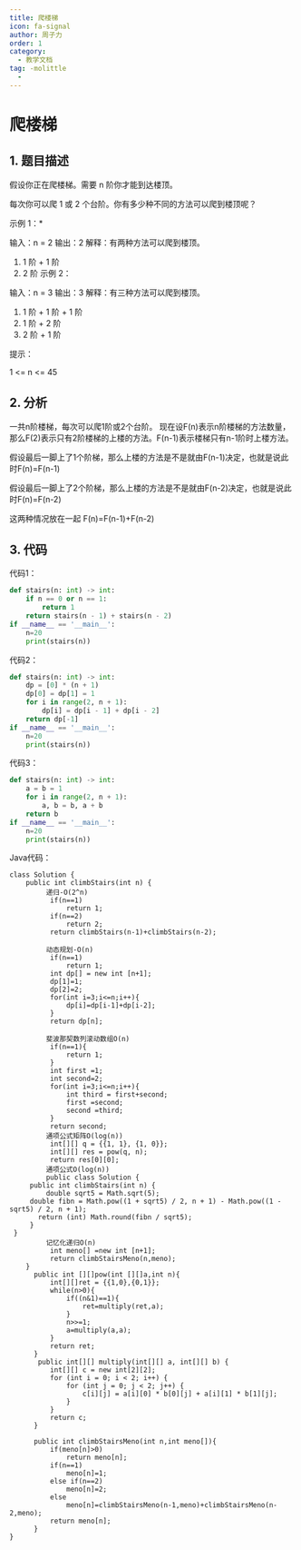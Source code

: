 ```yaml
---
title: 爬楼梯
icon: fa-signal
author: 周子力
order: 1
category:
  - 教学文档
tag: -molittle
  - 
---
```


# 爬楼梯
## 1. 题目描述
假设你正在爬楼梯。需要 n 阶你才能到达楼顶。

每次你可以爬 1 或 2 个台阶。你有多少种不同的方法可以爬到楼顶呢？

 

示例 1：*

输入：n = 2
输出：2
解释：有两种方法可以爬到楼顶。
1. 1 阶 + 1 阶
2. 2 阶
示例 2：

输入：n = 3
输出：3
解释：有三种方法可以爬到楼顶。
1. 1 阶 + 1 阶 + 1 阶
2. 1 阶 + 2 阶
3. 2 阶 + 1 阶
 

提示：

1 <= n <= 45

## 2. 分析
一共n阶楼梯，每次可以爬1阶或2个台阶。
现在设F(n)表示n阶楼梯的方法数量，那么F(2)表示只有2阶楼梯的上楼的方法。F(n-1)表示楼梯只有n-1阶时上楼方法。

假设最后一脚上了1个阶梯，那么上楼的方法是不是就由F(n-1)决定，也就是说此时F(n)=F(n-1)

假设最后一脚上了2个阶梯，那么上楼的方法是不是就由F(n-2)决定，也就是说此时F(n)=F(n-2)

这两种情况放在一起 F(n)=F(n-1)+F(n-2)



## 3. 代码
代码1：
```python
def stairs(n: int) -> int:
    if n == 0 or n == 1:
        return 1
    return stairs(n - 1) + stairs(n - 2)
if __name__ == '__main__':
    n=20
    print(stairs(n))
```

代码2：
```python
def stairs(n: int) -> int:
    dp = [0] * (n + 1)
    dp[0] = dp[1] = 1
    for i in range(2, n + 1):
        dp[i] = dp[i - 1] + dp[i - 2]
    return dp[-1]
if __name__ == '__main__':
    n=20
    print(stairs(n))
 ```

代码3：
```python
def stairs(n: int) -> int:
    a = b = 1
    for i in range(2, n + 1):
        a, b = b, a + b
    return b
if __name__ == '__main__':
    n=20
    print(stairs(n))

```
Java代码：
```
class Solution {
    public int climbStairs(int n) {
         递归-O(2^n)
          if(n==1)
              return 1;
          if(n==2)
              return 2;
          return climbStairs(n-1)+climbStairs(n-2);

         动态规划-O(n)
          if(n==1)
              return 1;
          int dp[] = new int [n+1];
          dp[1]=1;
          dp[2]=2;
          for(int i=3;i<=n;i++){
              dp[i]=dp[i-1]+dp[i-2];
          }
          return dp[n];

         斐波那契数列滚动数组O(n)
          if(n==1){
              return 1;
          }
          int first =1;
          int second=2;
          for(int i=3;i<=n;i++){
              int third = first+second;
              first =second;
              second =third;
          }
          return second;
         通项公式矩阵O(log(n))
          int[][] q = {{1, 1}, {1, 0}};
          int[][] res = pow(q, n);
          return res[0][0];
         通项公式O(log(n))
         public class Solution {
     public int climbStairs(int n) {
         double sqrt5 = Math.sqrt(5);
     double fibn = Math.pow((1 + sqrt5) / 2, n + 1) - Math.pow((1 - sqrt5) / 2, n + 1);
       return (int) Math.round(fibn / sqrt5);
     }
 }
         记忆化递归O(n)
          int meno[] =new int [n+1];
          return climbStairsMeno(n,meno);
    }
      public int [][]pow(int [][]a,int n){
          int[][]ret = {{1,0},{0,1}};
          while(n>0){
              if((n&1)==1){
                  ret=multiply(ret,a);
              }
              n>>=1;
              a=multiply(a,a);
          }
          return ret;
      }
       public int[][] multiply(int[][] a, int[][] b) {
          int[][] c = new int[2][2];
          for (int i = 0; i < 2; i++) {
              for (int j = 0; j < 2; j++) {
                  c[i][j] = a[i][0] * b[0][j] + a[i][1] * b[1][j];
              }
          }
          return c;
      }

      public int climbStairsMeno(int n,int meno[]){
          if(meno[n]>0)
              return meno[n];
          if(n==1)
              meno[n]=1;
          else if(n==2)
              meno[n]=2;
          else
              meno[n]=climbStairsMeno(n-1,meno)+climbStairsMeno(n-2,meno);
          return meno[n];
      }
}
```
